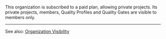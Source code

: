 This organization is subscribed to a paid plan, allowing private projects. Its private projects, members, Quality Profiles and Quality Gates are visible to members only.

---

See also: [Organization Visibility](/organizations/organization-visibility)
